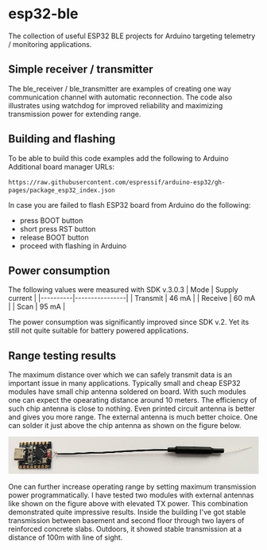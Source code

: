 # esp32-ble
The collection of useful ESP32 BLE projects for Arduino targeting telemetry / monitoring applications.

## Simple receiver / transmitter
The ble_receiver / ble_transmitter are examples of creating one way communication channel with automatic reconnection. The code also illustrates using watchdog for improved reliability and maximizing transmission power for extending range.

## Building and flashing
To be able to build this code examples add the following to Arduino Additional board manager URLs:
```
https://raw.githubusercontent.com/espressif/arduino-esp32/gh-pages/package_esp32_index.json
```

In case you are failed to flash ESP32 board from Arduino do the following:
* press BOOT button
* short press RST button
* release BOOT button
* proceed with flashing in Arduino

## Power consumption
The following values were measured with SDK v.3.0.3
| Mode     | Supply current |
|----------|----------------|
| Transmit | 46 mA          |
| Receive  | 60 mA          |
| Scan     | 95 mA          |

The power consumption was significantly improved since SDK v.2. Yet its still not quite suitable for battery powered applications.

## Range testing results
The maximum distance over which we can safely transmit data is an important issue in many applications. Typically small and cheap ESP32 modules have small chip antenna soldered on board. With such modules one can expect the opearating distance around 10 meters. The efficiency of such chip antenna is close to nothing. Even printed circuit antenna is better and gives you more range. The external antenna is much better choice. One can solder it just above the chip antenna as shown on the figure below.

![The ESP32 C3 Super mini module with extenal antenna](https://github.com/olegv142/esp32-ble/blob/main/doc/c3_supermini_with_antenna.jpg)

One can further increase operating range by setting maximum transmission power programmatically. I have tested two modules with external antennas like shown on the figure above with elevated TX power. This combination demonstrated quite impressive results. Inside the building I've got stable transmission between basement and second floor through two layers of reinforced concrete slabs. Outdoors, it showed stable transmission at a distance of 100m with line of sight.
